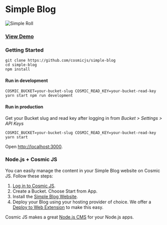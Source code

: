 # Simple Blog
![Simple Roll](https://cosmicjs.com/uploads/6465cab0-246c-11e7-995a-2b3b96eb2f07-Screen%20Shot%202017-04-18%20at%202.22.26%20PM.png)
### [View Demo](https://cosmicjs.com/apps/simple-blog/demo)
### Getting Started
```
git clone https://github.com/cosmicjs/simple-blog
cd simple-blog
npm install
```
#### Run in development
```
COSMIC_BUCKET=your-bucket-slug COSMIC_READ_KEY=your-bucket-read-key yarn start npm run development
```
#### Run in production
Get your Bucket slug and read key after logging in from <i>Bucket > Settings > API Keys</i>
```
COSMIC_BUCKET=your-bucket-slug COSMIC_READ_KEY=your-bucket-read-key yarn start
```
Open [http://localhost:3000](http://localhost:3000).

### Node.js + Cosmic JS
You can easily manage the content in your Simple Blog website on Cosmic JS.  Follow these steps:

1. [Log in to Cosmic JS](https://cosmicjs.com).
2. Create a Bucket. Choose Start from App.
3. Install the [Simple Blog Website](https://cosmicjs.com/apps/simple-blog).
4. Deploy your Blog using your hosting provider of choice. We offer a [Deploy to Web Extension](https://www.cosmicjs.com/extensions/deploy-to-web) to make this easy.

Cosmic JS makes a great [Node.js CMS](https://cosmicjs.com/knowledge-base/nodejs-cms) for your Node.js apps.
